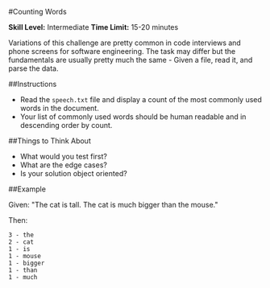 #Counting Words

__Skill Level:__ Intermediate
__Time Limit:__ 15-20 minutes

Variations of this challenge are pretty common in code interviews and phone screens for software engineering. The task may differ but the fundamentals are usually pretty much the same - Given a file, read it, and parse the data.

##Instructions
- Read the `speech.txt` file and display a count of the most commonly used words in the document.
- Your list of commonly used words should be human readable and in descending order by count.

##Things to Think About
- What would you test first?
- What are the edge cases?
- Is your solution object oriented? 

##Example

Given: "The cat is tall. The cat is much bigger than the mouse."

Then:
```
3 - the
2 - cat
1 - is
1 - mouse
1 - bigger
1 - than
1 - much
```
